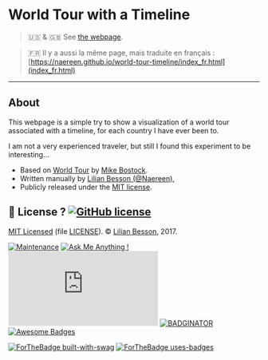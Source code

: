 # World Tour with a Timeline

> :us: & :gb: See [the webpage](https://naereen.github.io/world-tour-timeline/).

> :fr: Il y a aussi la même page, mais traduite en français : [https://naereen.github.io/world-tour-timeline/index_fr.html](index_fr.html)

----

## About
This webpage is a simple try to show a visualization of a world tour associated with a timeline, for each country I have ever been to.

I am not a very experienced traveler, but still I found this experiment to be interesting...

- Based on <a href="http://bl.ocks.org/mbostock/4183330">World Tour</a> by <a href="http://bost.ocks.org/mike/">Mike Bostock</a>.
- Written manually by <a href="https://GitHub.com/Naereen">Lilian Besson (@Naereen)</a>,
- Publicly released under the <a href="https://lbesson.mit-license.org/">MIT license</a>.

## :scroll: License ? [![GitHub license](https://img.shields.io/github/license/Naereen/world-tour-timeline.svg)](https://github.com/Naereen/world-tour-timeline/blob/master/LICENSE)
[MIT Licensed](https://lbesson.mit-license.org/) (file [LICENSE](LICENSE)).
© [Lilian Besson](https://GitHub.com/Naereen), 2017.

[![Maintenance](https://img.shields.io/badge/Maintained%3F-yes-green.svg)](https://GitHub.com/Naereen/world-tour-timeline/graphs/commit-activity)
[![Ask Me Anything !](https://img.shields.io/badge/Ask%20me-anything-1abc9c.svg)](https://GitHub.com/Naereen/ama)
[![Analytics](https://ga-beacon.appspot.com/UA-38514290-17/github.com/Naereen/world-tour-timeline/README.md?pixel)](https://GitHub.com/Naereen/world-tour-timeline/)
[![BADGINATOR](https://badginator.herokuapp.com/Naereen/world-tour-timeline.svg)](https://github.com/defunctzombie/badginator)
[![Awesome Badges](https://img.shields.io/badge/badges-awesome-green.svg)](https://github.com/Naereen/badges)

[![ForTheBadge built-with-swag](http://ForTheBadge.com/images/badges/built-with-swag.svg)](https://GitHub.com/Naereen/)
[![ForTheBadge uses-badges](http://ForTheBadge.com/images/badges/uses-badges.svg)](http://ForTheBadge.com)
